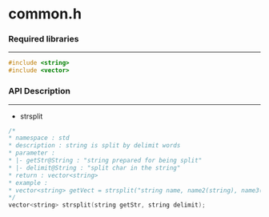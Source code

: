 # common.h



### Required libraries
---

```cpp
#include <string>
#include <vector>
```

### API Description
---

* strsplit

```cpp
/*
* namespace : std
* description : string is split by delimit words
* parameter :
* |- getStr@String : "string prepared for being split"
* |- delimit@String : "split char in the string"
* return : vector<string>
* example : 
* vector<string> getVect = strsplit("string name, name2(string), name3(c-string);","(;");
*/
vector<string> strsplit(string getStr, string delimit);
```